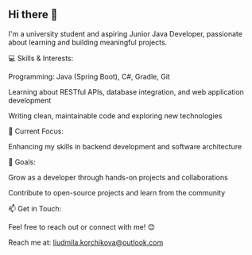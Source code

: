## Hi there 👋
I'm a university student and aspiring Junior Java Developer, passionate about learning and building meaningful projects.


💻 Skills & Interests:

Programming: Java (Spring Boot), C#, Gradle, Git

Learning about RESTful APIs, database integration, and web application development

Writing clean, maintainable code and exploring new technologies


🚀 Current Focus:

Enhancing my skills in backend development and software architecture


🌱 Goals:

Grow as a developer through hands-on projects and collaborations

Contribute to open-source projects and learn from the community


📫 Get in Touch:

Feel free to reach out or connect with me! 😊

Reach me at: liudmila.korchikova@outlook.com

<!--
**LiudmilaKorchikova/LiudmilaKorchikova** is a ✨ _special_ ✨ repository because its `README.md` (this file) appears on your GitHub profile.

Here are some ideas to get you started:

- 🔭 I’m currently working on ...
- 🌱 I’m currently learning ...
- 👯 I’m looking to collaborate on ...
- 🤔 I’m looking for help with ...
- 💬 Ask me about ...
- 📫 How to reach me: ...
- 😄 Pronouns: ...
- ⚡ Fun fact: ...
-->
